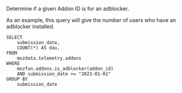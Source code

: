 Determine if a given Addon ID is for an adblocker.

As an example, this query will give the number of users who
have an adblocker installed.
```
SELECT
    submission_date,
    COUNT(*) AS dau,
FROM
    mozdata.telemetry.addons
WHERE
    mozfun.addons.is_adblocker(addon_id)
    AND submission_date >= "2023-01-01"
GROUP BY
    submission_date
```
